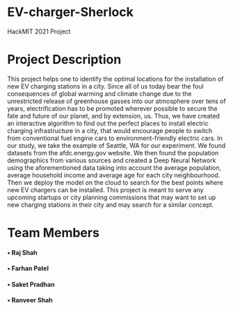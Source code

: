 # EV-charger-Sherlock
HackMIT 2021 Project

# Project Description

<p>This project helps one to identify the optimal locations for the installation of new EV charging stations in a city. Since all of us today bear the foul consequences of global warming and climate change due to the unrestricted release of greenhouse gasses into our atmosphere over tens of years, electrification has to be promoted wherever possible to secure the fate and future of our planet, and by extension, us. Thus, we have created an interactive algorithm to find out the perfect places to install electric charging infrastructure in a city, that would encourage people to switch from conventional fuel engine cars to environment-friendly electric cars.
In our study, we take the example of Seattle, WA for our experiment. We found datasets from the afdc.energy.gov website. We then found the population demographics from various sources and created a Deep Neural Network using the aforementioned data taking into account the average population, average household income and average age for each city neighbourhood. Then we deploy the model on the cloud to search for the best points where new EV chargers can be installed. This project is meant to serve any upcoming startups or city planning commissions that may want to set up new charging stations in their city and may search for a similar concept.<p>

# Team Members
<h4>• Raj Shah</h4>
<h4>• Farhan Patel</h4>
<h4>• Saket Pradhan</h4>
<h4>• Ranveer Shah</h4>
